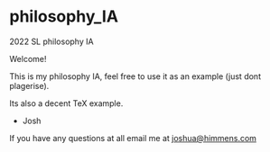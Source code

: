 # philosophy_IA
2022 SL philosophy IA


Welcome!

This is my philosophy IA, feel free to use it as an example (just dont plagerise). 

Its also a decent TeX example.

- Josh


If you have any questions at all email me at joshua@himmens.com
